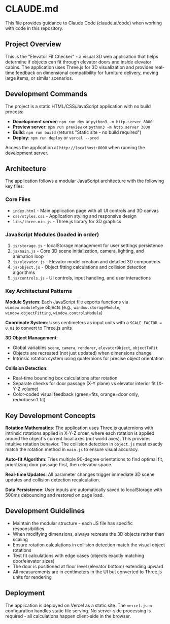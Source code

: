 # CLAUDE.md

This file provides guidance to Claude Code (claude.ai/code) when working with code in this repository.

## Project Overview

This is the "Elevator Fit Checker" - a visual 3D web application that helps determine if objects can fit through elevator doors and inside elevator cabins. The application uses Three.js for 3D visualization and provides real-time feedback on dimensional compatibility for furniture delivery, moving large items, or similar scenarios.

## Development Commands

The project is a static HTML/CSS/JavaScript application with no build process:

- **Development server**: `npm run dev` or `python3 -m http.server 8000`
- **Preview server**: `npm run preview` or `python3 -m http.server 3000` 
- **Build**: `npm run build` (returns "Static site - no build required")
- **Deploy**: `npm run deploy` or `vercel --prod`

Access the application at `http://localhost:8000` when running the development server.

## Architecture

The application follows a modular JavaScript architecture with the following key files:

### Core Files
- `index.html` - Main application page with all UI controls and 3D canvas
- `css/styles.css` - Application styling and responsive design
- `libs/three.min.js` - Three.js library for 3D graphics

### JavaScript Modules (loaded in order)
1. `js/storage.js` - localStorage management for user settings persistence
2. `js/main.js` - Core 3D scene initialization, camera, lighting, and animation loop
3. `js/elevator.js` - Elevator model creation and detailed 3D components
4. `js/object.js` - Object fitting calculations and collision detection algorithms
5. `js/controls.js` - UI controls, input handling, and user interactions

### Key Architectural Patterns

**Module System**: Each JavaScript file exports functions via `window.moduleType` objects (e.g., `window.storageModule`, `window.objectFitting`, `window.controlsModule`)

**Coordinate System**: Uses centimeters as input units with a `SCALE_FACTOR = 0.01` to convert to Three.js units

**3D Object Management**: 
- Global variables `scene`, `camera`, `renderer`, `elevatorObject`, `objectToFit`
- Objects are recreated (not just updated) when dimensions change
- Intrinsic rotation system using quaternions for precise object orientation

**Collision Detection**: 
- Real-time bounding box calculations after rotation
- Separate checks for door passage (X-Y plane) vs elevator interior fit (X-Y-Z volume)
- Color-coded visual feedback (green=fits, orange=door only, red=doesn't fit)

## Key Development Concepts

**Rotation Mathematics**: The application uses Three.js quaternions with intrinsic rotations applied in X-Y-Z order, where each rotation is applied around the object's current local axes (not world axes). This provides intuitive rotation behavior. The collision detection in `object.js` must exactly match the rotation method in `main.js` to ensure visual accuracy.

**Auto-fit Algorithm**: Tries multiple 90-degree orientations to find optimal fit, prioritizing door passage first, then elevator space.

**Real-time Updates**: All parameter changes trigger immediate 3D scene updates and collision detection recalculation.

**Data Persistence**: User inputs are automatically saved to localStorage with 500ms debouncing and restored on page load.

## Development Guidelines

- Maintain the modular structure - each JS file has specific responsibilities
- When modifying dimensions, always recreate the 3D objects rather than scaling
- Ensure rotation calculations in collision detection match the visual object rotations
- Test fit calculations with edge cases (objects exactly matching door/elevator sizes)
- The door is positioned at floor level (elevator bottom) extending upward
- All measurements are in centimeters in the UI but converted to Three.js units for rendering

## Deployment

The application is deployed on Vercel as a static site. The `vercel.json` configuration handles static file serving. No server-side processing is required - all calculations happen client-side in the browser.